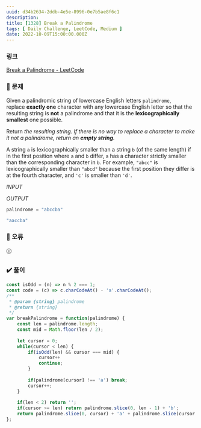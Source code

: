 ```yaml
---
uuid: d34b2634-2ddb-4e5e-8996-0e7b5ae8f6c1
description: 
title: [1328] Break a Palindrome
tags: [ Daily Challenge, LeetCode, Medium ]
date: 2022-10-09T15:00:00.000Z
---
```








### 링크

[Break a Palindrome - LeetCode](https://leetcode.com/problems/break-a-palindrome/)

### 📝 문제

Given a palindromic string of lowercase English letters `palindrome`, replace **exactly one** character with any lowercase English letter so that the resulting string is **not** a palindrome and that it is the **lexicographically smallest** one possible.

Return *the resulting string. If there is no way to replace a character to make it not a palindrome, return an **empty string**.*

A string `a` is lexicographically smaller than a string `b` (of the same length) if in the first position where `a` and `b` differ, `a` has a character strictly smaller than the corresponding character in `b`. For example, `"abcc"` is lexicographically smaller than `"abcd"` because the first position they differ is at the fourth character, and `'c'` is smaller than `'d'`.

*INPUT*

*OUTPUT*

```jsx
palindrome = "abccba"
```

```jsx
"aaccba"
```

### 🚨 오류

<aside>
🕧

</aside>

### ✔️ 풀이

```jsx
const isOdd = (n) => n % 2 === 1;
const code = (c) => c.charCodeAt() - 'a'.charCodeAt();
/**
 * @param {string} palindrome
 * @return {string}
 */
var breakPalindrome = function(palindrome) {
    const len = palindrome.length;
    const mid = Math.floor(len / 2);
    
    let cursor = 0;
    while(cursor < len) {
        if(isOdd(len) && cursor === mid) {
            cursor++
            continue;
        }
        
        if(palindrome[cursor] !== 'a') break;
        cursor++;
    }
    
    if(len < 2) return '';
    if(cursor >= len) return palindrome.slice(0, len - 1) + 'b'; 
    return palindrome.slice(0, cursor) + 'a' + palindrome.slice(cursor + 1, len);
};
```